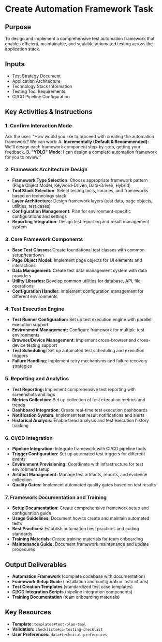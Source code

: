 # Create Automation Framework Task

## Purpose

To design and implement a comprehensive test automation framework that enables efficient, maintainable, and scalable automated testing across the application stack.

## Inputs

- Test Strategy Document
- Application Architecture
- Technology Stack Information
- Testing Tool Requirements
- CI/CD Pipeline Configuration

## Key Activities & Instructions

### 1. Confirm Interaction Mode

Ask the user: "How would you like to proceed with creating the automation framework? We can work:
A. **Incrementally (Default & Recommended):** We'll design each framework component step-by-step, getting your feedback.
B. **"YOLO" Mode:** I can design a complete automation framework for you to review."

### 2. Framework Architecture Design

- **Framework Type Selection:** Choose appropriate framework pattern (Page Object Model, Keyword-Driven, Data-Driven, Hybrid)
- **Tool Stack Selection:** Select testing tools, libraries, and frameworks based on technology stack
- **Layer Architecture:** Design framework layers (test data, page objects, utilities, test cases)
- **Configuration Management:** Plan for environment-specific configurations and settings
- **Reporting Integration:** Design test reporting and result management system

### 3. Core Framework Components

- **Base Test Classes:** Create foundational test classes with common setup/teardown
- **Page Object Model:** Implement page objects for UI elements and interactions
- **Data Management:** Create test data management system with data providers
- **Utility Libraries:** Develop common utilities for database, API, file operations
- **Configuration Handler:** Implement configuration management for different environments

### 4. Test Execution Engine

- **Test Runner Configuration:** Set up test execution engine with parallel execution support
- **Environment Management:** Configure framework for multiple test environments
- **Browser/Device Management:** Implement cross-browser and cross-device testing support
- **Test Scheduling:** Set up automated test scheduling and execution triggers
- **Failure Handling:** Implement retry mechanisms and failure recovery strategies

### 5. Reporting and Analytics

- **Test Reporting:** Implement comprehensive test reporting with screenshots and logs
- **Metrics Collection:** Set up collection of test execution metrics and trends
- **Dashboard Integration:** Create real-time test execution dashboards
- **Notification System:** Implement test result notifications and alerts
- **Historical Analysis:** Enable trend analysis and test execution history tracking

### 6. CI/CD Integration

- **Pipeline Integration:** Integrate framework with CI/CD pipeline tools
- **Trigger Configuration:** Set up automated test triggers for different events
- **Environment Provisioning:** Coordinate with infrastructure for test environment setup
- **Artifact Management:** Manage test artifacts, reports, and evidence collection
- **Quality Gates:** Implement automated quality gates based on test results

### 7. Framework Documentation and Training

- **Setup Documentation:** Create comprehensive framework setup and configuration guide
- **Usage Guidelines:** Document how to create and maintain automated tests
- **Best Practices:** Establish automation best practices and coding standards
- **Training Materials:** Create training materials for team onboarding
- **Maintenance Guide:** Document framework maintenance and update procedures

## Output Deliverables

- **Automation Framework** (complete codebase with documentation)
- **Framework Setup Guide** (installation and configuration instructions)
- **Test Creation Templates** (standardized test case templates)
- **CI/CD Integration Scripts** (pipeline integration components)
- **Training Documentation** (team onboarding materials)

## Key Resources

- **Template:** `templates#test-plan-tmpl`
- **Validation:** `checklists#qa-testing-checklist`
- **User Preferences:** `data#technical-preferences`
